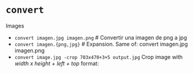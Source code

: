 # `convert`

Images

- `convert imagen.jpg imagen.png` # Convertir una imagen de png a jpg
- `convert imagen.{png,jpg}` # Expansion. Same of: convert imagen.jpg imagen.png
- `convert image.jpg -crop 703x470+3+5 output.jpg` Crop image with *width x height + left + top* format:

